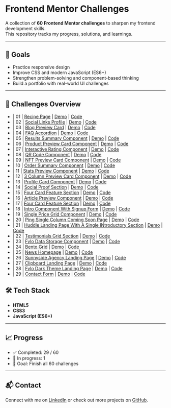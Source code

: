 # Frontend Mentor Challenges

A collection of **60 Frontend Mentor challenges** to sharpen my frontend development skills.  
This repository tracks my progress, solutions, and learnings.

---

## 📌 Goals

- Practice responsive design
- Improve CSS and modern JavaScript (ES6+)
- Strengthen problem-solving and component-based thinking
- Build a portfolio with real-world UI challenges

---

## 🚀 Challenges Overview

- | 01 | [Recipe Page](https://www.frontendmentor.io/challenges/recipe-page-KiTsR8QQKm) | [Demo](https://www.gerritvisser.nl/frontendmentor/challenges/01-recipe-page) | [Code](./challenge-01-recipe-page)
- | 02 | [Social Links Profile](https://www.frontendmentor.io/challenges/social-links-profile-UG32l9m6dQ) | [Demo](https://www.gerritvisser.nl/frontendmentor/challenges/02-social-links-profile) | [Code](./challenge-02-social-links-profile)
- | 03 | [Blog Preview Card](https://www.frontendmentor.io/challenges/blog-preview-card-ckPaj01IcS) | [Demo](https://www.gerritvisser.nl/frontendmentor/challenges/03-blog-preview-card) | [Code](./challenge-03-blog-preview-card)
- | 04 | [FAQ Accordion](https://www.frontendmentor.io/challenges/faq-accordion-wyfFdeBwBz) | [Demo](https://www.gerritvisser.nl/frontendmentor/challenges/04-faq-accordion) | [Code](./challenge-04-faq-accordion)
- | 05 | [Results Summary Component](https://www.frontendmentor.io/challenges/results-summary-component-CE_K6s0maV) | [Demo](https://www.gerritvisser.nl/frontendmentor/challenges/05-results-summary-component) | [Code](./challenge-05-results-summary-component)
- | 06 | [Product Preview Card Component](https://www.frontendmentor.io/challenges/product-preview-card-component-GO7UmttRfa) | [Demo](https://www.gerritvisser.nl/frontendmentor/challenges/06-product-preview-card-component) | [Code](./challenge-06-product-preview-card-component)
- | 07 | [Interactive Rating Component](https://www.frontendmentor.io/challenges/interactive-rating-component-koxpeBUmI) | [Demo](https://www.gerritvisser.nl/frontendmentor/challenges/07-interactive-rating-component) | [Code](./challenge-07-interactive-rating-component)
- | 08 | [QR Code Component](https://www.frontendmentor.io/challenges/qr-code-component-iux_sIO_H) | [Demo](https://www.gerritvisser.nl/frontendmentor/challenges/08-qr-code-component) | [Code](./challenge-08-qr-code-component)
- | 09 | [NFT Preview Card Component](https://www.frontendmentor.io/challenges/nft-preview-card-component-SbdUL_w0U) | [Demo](https://www.gerritvisser.nl/frontendmentor/challenges/09-nft-preview-card-component) | [Code](./challenge-09-nft-preview-card-component)
- | 10 | [Order Summary Component](https://www.frontendmentor.io/challenges/order-summary-component-QlPmajDUj) | [Demo](https://www.gerritvisser.nl/frontendmentor/challenges/10-order-summary-component) | [Code](./challenge-10-order-summary-component)
- | 11 | [Stats Preview Component](https://www.frontendmentor.io/challenges/stats-preview-card-component-8JqbgoU62) | [Demo](https://www.gerritvisser.nl/frontendmentor/challenges/11-stats-preview-component) | [Code](./challenge-11-stats-preview-component)
- | 12 | [3 Column Preview Card Component](https://www.frontendmentor.io/challenges/3column-preview-card-component-pH92eAR2-) | [Demo](https://www.gerritvisser.nl/frontendmentor/challenges/12-3column-preview-component) | [Code](./challenge-12-3-column-preview-component)
- | 13 | [Profile Card Component](https://www.frontendmentor.io/challenges/profile-card-component-cfArpWshJ) | [Demo](https://www.gerritvisser.nl/frontendmentor/challenges/13-profile-card-component) | [Code](./challenge-13-profile-card-component)
- | 14 | [Social Proof Section](https://www.frontendmentor.io/challenges/social-proof-section-6e0qTv_bA) | [Demo](https://www.gerritvisser.nl/frontendmentor/challenges/14-social-proof-section) | [Code](./challenge-14-social-proof-section)
- | 15 | [Four Card Feature Section](https://www.frontendmentor.io/challenges/four-card-feature-section-weK1eFYK) | [Demo](https://www.gerritvisser.nl/frontendmentor/challenges/15-four-card-feature-section) | [Code](./challenge-15-four-card-feature-section)
- | 16 | [Article Preview Component](https://www.frontendmentor.io/challenges/article-preview-component-dYBN_pYFT) | [Demo](https://www.gerritvisser.nl/frontendmentor/challenges/16-article-preview-component) | [Code](./challenge-16-article-preview-component)
- | 17 | [Four Card Feature Section](https://www.frontendmentor.io/challenges/base-apparel-coming-soon-page-5d46b47f8db8a7063f9331a0) | [Demo](https://www.gerritvisser.nl/frontendmentor/challenges/17-base-apparel-coming-soon-page) | [Code](./challenge-17-base-apparel-coming-soon-page)
- | 18 | [Intro Component With Signup Form](https://www.frontendmentor.io/challenges/intro-component-with-signup-form-5cf91bd49edda32581d28fd1) | [Demo](https://www.gerritvisser.nl/frontendmentor/challenges/18-intro-component-with-signup-form) | [Code](./challenge-18-intro-component-with-signup-form)
- | 19 | [Single Price Grid Component](https://www.frontendmentor.io/challenges/single-price-grid-component-5ce41129d0ff452fec5abbbc) | [Demo](https://www.gerritvisser.nl/frontendmentor/challenges/19-single-price-grid-component) | [Code](./challenge-19-single-price-grid-component)
- | 20 | [Ping Single Column Coming Soon Page](https://www.frontendmentor.io/challenges/ping-single-column-coming-soon-page-5cadd051fec04111f7b848da) | [Demo](https://www.gerritvisser.nl/frontendmentor/challenges/20-ping-single-column-coming-soon-page) | [Code](./challenge-20-ping-single-column-coming-soon-page)
- | 21 | [Huddle Landing Page With A Single INtroductory Section](https://www.frontendmentor.io/challenges/huddle-landing-page-with-a-single-introductory-section-B_2Wvxgi0) | [Demo](https://www.gerritvisser.nl/frontendmentor/challenges/21-huddle-landing-page) | [Code](./challenge-21-huddle-landing-page-with-a-single-introductory-section)
- | 22 | [Testimonials Grid Section](https://www.frontendmentor.io/challenges/testimonials-grid-section-Nnw6J7Un7) | [Demo](https://www.gerritvisser.nl/frontendmentor/challenges/22-testimonials-grid-section) | [Code](./challenge-22-testimonials-grid-section)
- | 23 | [Fylo Data Storage Component](https://www.frontendmentor.io/challenges/fylo-data-storage-component-1dZPRbV5n) | [Demo](https://www.gerritvisser.nl/frontendmentor/challenges/23-fylo-data-storage-component) | [Code](./challenge-23-fylo-data-storage-component)
- | 24 | [Bento Grid](https://www.frontendmentor.io/challenges/bento-grid-RMydElrlOj) | [Demo](https://www.gerritvisser.nl/frontendmentor/challenges/24-bento-grid) | [Code](./challenge-24-bento-grid)
- | 25 | [News Homepage](https://www.frontendmentor.io/challenges/news-homepage-H6SWTa1MFl) | [Demo](https://www.gerritvisser.nl/frontendmentor/challenges/25-news-homepage) | [Code](./challenge-25-news-homepage)
- | 26 | [Sunnyside Agency Landing Page](https://www.frontendmentor.io/challenges/sunnyside-agency-landing-page-7yVs3B6ef) | [Demo](https://www.gerritvisser.nl/frontendmentor/challenges/26-sunnyside-agency-landing-page) | [Code](./challenge-26-sunnyside-agency-landing-page)
- | 27 | [Clipboard Landing Page](https://www.frontendmentor.io/challenges/clipboard-landing-page-5cc9bccd6c4c91111378ecb9) | [Demo](https://www.gerritvisser.nl/frontendmentor/challenges/27-clipboard-landing-page) | [Code](./challenge-27-clipboard-landing-page)
- | 28 | [Fylo Dark Theme Landing Page](https://www.frontendmentor.io/challenges/fylo-dark-theme-landing-page-5ca5f2d21e82137ec91a50fd) | [Demo](https://www.gerritvisser.nl/frontendmentor/challenges/28-fylo-dark-theme-landing-page) | [Code](./challenge-28-fylo-dark-theme-landing-page)
- | 29 | [Contact Form](https://www.frontendmentor.io/challenges/contact-form--G-hYlqKJj) | [Demo](https://www.gerritvisser.nl/frontendmentor/challenges/29-contact-form) | [Code](./challenge-29-contact-form)

## 🛠️ Tech Stack

- **HTML5**
- **CSS3**
- **JavaScript (ES6+)**

---

## 📈 Progress

- ✅ Completed: 29 / 60
- 🔄 In progress: 1
- 🎯 Goal: Finish all 60 challenges

---

## 📬 Contact

Connect with me on [LinkedIn](https://linkedin.com/in/gerritvissernl) or check out more projects on [GitHub](https://github.com/gerritvisserNL).
